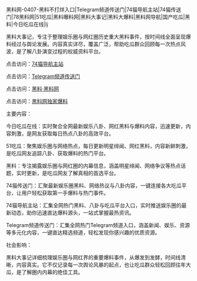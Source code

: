 #
黑料网-0407-黑料不打烊入口|Telegram频道传送门|74猫导航主站|74猫传送门|78黑料网|51吃瓜|黑料曝料网|黑料大事记|黑料大爆料|黑料网导航|国产吃瓜|黑料|今日吃瓜在线|lj

黑料大事记，专注于整理娱乐圈与网红圈历史重大黑料事件，按时间线全面呈现爆料经过与舆论发展。内容真实详尽，覆盖广泛，帮助吃瓜群众回顾每一次热点风波，是了解八卦演变过程的权威资料平台。


点击访问：<a href="https://74mao.com/">74猫导航主站</a>

点击访问：<a href="https://74mao.com/">Telegram频道传送门</a>

点击访问：<a href="https://haef.pages.dev/">黑料·黑料网</a>

点击访问：<a href="https://sdbsd.pages.dev/">黑料网独家爆料</a>


主要内容：

今日吃瓜在线：实时聚合全网最新娱乐八卦、网红黑料与爆料内容，迅速更新，内容刺激，是网友获取每日热点八卦的高效平台。

51吃瓜：聚焦娱乐圈与网络热点，每日更新明星绯闻、网红黑料，内容新鲜刺激，是吃瓜网友追踪八卦、获取爆料的热门平台。

黑料：专注揭露娱乐圈与网红圈的内幕信息，涵盖明星绯闻、网络争议等热点话题，实时更新，是吃瓜网友了解真相的首选平台。

74猫传送门：汇聚最新娱乐圈黑料、网络热议与八卦内容，一键连接各大吃瓜平台，让用户轻松获取第一手爆料与热门事件。

74猫导航主站：汇集全网热门黑料、八卦与吃瓜平台入口，实时推送娱乐圈的最新动态，助你迅速直达爆料源头，一站式掌握最热资讯。

Telegram频道传送门：汇集全网热门Telegram频道入口，涵盖新闻、娱乐、资源等多元化内容，一键直达精选频道，轻松发现你感兴趣的优质资源。

社会影响：

黑料大事记详细梳理娱乐圈与网红界的重要爆料事件，从爆发到发酵，时间线清晰，内容真实。它不仅记录每一次舆论风暴的起点，也让吃瓜群众轻松回顾往年大瓜，是了解圈内内幕的绝佳工具。

<span style="display:none;">[Canonical link](）</span>

